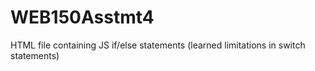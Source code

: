 # WEB150Asstmt4
HTML file containing JS if/else statements (learned limitations in switch statements)
